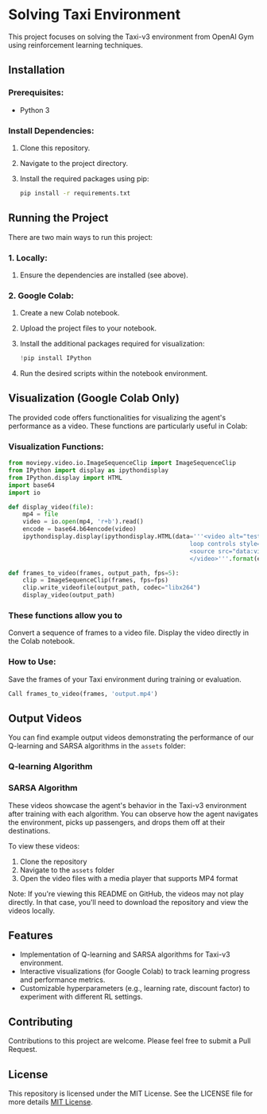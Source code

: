 # Solving Taxi Environment

This project focuses on solving the Taxi-v3 environment from OpenAI Gym using reinforcement learning techniques.


## Installation

### Prerequisites:
- Python 3

### Install Dependencies:
1. Clone this repository.
2. Navigate to the project directory.
3. Install the required packages using pip:

    ```bash
    pip install -r requirements.txt
    ```

## Running the Project

There are two main ways to run this project:

### 1. Locally:
1. Ensure the dependencies are installed (see above).

### 2. Google Colab:
1. Create a new Colab notebook.
2. Upload the project files to your notebook.
3. Install the additional packages required for visualization:

    ```python
    !pip install IPython
    ```

4. Run the desired scripts within the notebook environment.

## Visualization (Google Colab Only)

The provided code offers functionalities for visualizing the agent's performance as a video. These functions are particularly useful in Colab:

### Visualization Functions:

```python
from moviepy.video.io.ImageSequenceClip import ImageSequenceClip
from IPython import display as ipythondisplay
from IPython.display import HTML
import base64
import io

def display_video(file):
    mp4 = file
    video = io.open(mp4, 'r+b').read()
    encode = base64.b64encode(video)
    ipythondisplay.display(ipythondisplay.HTML(data='''<video alt="test" autoplay
                                                   loop controls style="height: 400px;">
                                                   <source src="data:video/mp4;base64,{0}" type="video/mp4" />
                                                   </video>'''.format(encode.decode('ascii'))))   

def frames_to_video(frames, output_path, fps=5):
    clip = ImageSequenceClip(frames, fps=fps)
    clip.write_videofile(output_path, codec="libx264")
    display_video(output_path)
```

### These functions allow you to

Convert a sequence of frames to a video file.
Display the video directly in the Colab notebook.

### How to Use:

Save the frames of your Taxi environment during training or evaluation.
```python
Call frames_to_video(frames, 'output.mp4')
```

## Output Videos

You can find example output videos demonstrating the performance of our Q-learning and SARSA algorithms in the `assets` folder:


### Q-learning Algorithm

### SARSA Algorithm


These videos showcase the agent's behavior in the Taxi-v3 environment after training with each algorithm. You can observe how the agent navigates the environment, picks up passengers, and drops them off at their destinations.

To view these videos:
1. Clone the repository
2. Navigate to the `assets` folder
3. Open the video files with a media player that supports MP4 format

Note: If you're viewing this README on GitHub, the videos may not play directly. In that case, you'll need to download the repository and view the videos locally.



## Features
*  Implementation of Q-learning and SARSA algorithms for Taxi-v3 environment.
* Interactive visualizations (for Google Colab) to track learning progress and performance metrics.
* Customizable hyperparameters (e.g., learning rate, discount factor) to experiment with different RL settings.



## Contributing
Contributions to this project are welcome. Please feel free to submit a Pull Request.

## License
This repository is licensed under the MIT License. See the LICENSE file for more details   [MIT License](LICENSE).